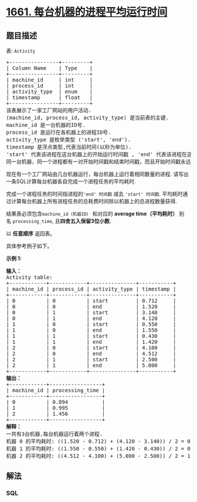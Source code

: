 # [1661. 每台机器的进程平均运行时间](https://leetcode.cn/problems/average-time-of-process-per-machine)

## 题目描述

<p>表: <code>Activity</code></p>

<pre>
+----------------+---------+
| Column Name    | Type    |
+----------------+---------+
| machine_id     | int     |
| process_id     | int     |
| activity_type  | enum    |
| timestamp      | float   |
+----------------+---------+
该表展示了一家工厂网站的用户活动.
(machine_id, process_id, activity_type) 是当前表的主键.
machine_id 是一台机器的ID号.
process_id 是运行在各机器上的进程ID号.
activity_type 是枚举类型 ('start', 'end').
timestamp 是浮点类型,代表当前时间(以秒为单位).
'start' 代表该进程在这台机器上的开始运行时间戳 , 'end' 代表该进程在这台机器上的终止运行时间戳.
同一台机器，同一个进程都有一对开始时间戳和结束时间戳，而且开始时间戳永远在结束时间戳前面.</pre>

<p>现在有一个工厂网站由几台机器运行，每台机器上运行着相同数量的进程. 请写出一条SQL计算每台机器各自完成一个进程任务的平均耗时.</p>

<p>完成一个进程任务的时间指进程的<code>'end' 时间戳</code> 减去&nbsp;<code>'start' 时间戳</code>. 平均耗时通过计算每台机器上所有进程任务的总耗费时间除以机器上的总进程数量获得.</p>

<p>结果表必须包含<code>machine_id（机器ID）</code> 和对应的&nbsp;<strong>average time（平均耗时）</strong>&nbsp;别名&nbsp;<code>processing_time</code>, 且<strong>四舍五入保留3位小数.</strong></p>

<p>以 <strong>任意顺序</strong> 返回表。</p>

<p>具体参考例子如下。</p>

<p><strong>示例 1:</strong></p>

<pre>
<strong>输入：</strong>
Activity table:
+------------+------------+---------------+-----------+
| machine_id | process_id | activity_type | timestamp |
+------------+------------+---------------+-----------+
| 0          | 0          | start         | 0.712     |
| 0          | 0          | end           | 1.520     |
| 0          | 1          | start         | 3.140     |
| 0          | 1          | end           | 4.120     |
| 1          | 0          | start         | 0.550     |
| 1          | 0          | end           | 1.550     |
| 1          | 1          | start         | 0.430     |
| 1          | 1          | end           | 1.420     |
| 2          | 0          | start         | 4.100     |
| 2          | 0          | end           | 4.512     |
| 2          | 1          | start         | 2.500     |
| 2          | 1          | end           | 5.000     |
+------------+------------+---------------+-----------+
<strong>输出：</strong>
+------------+-----------------+
| machine_id | processing_time |
+------------+-----------------+
| 0          | 0.894           |
| 1          | 0.995           |
| 2          | 1.456           |
+------------+-----------------+
<strong>解释：</strong>
一共有3台机器,每台机器运行着两个进程.
机器 0 的平均耗时: ((1.520 - 0.712) + (4.120 - 3.140)) / 2 = 0.894
机器 1 的平均耗时: ((1.550 - 0.550) + (1.420 - 0.430)) / 2 = 0.995
机器 2 的平均耗时: ((4.512 - 4.100) + (5.000 - 2.500)) / 2 = 1.456</pre>

## 解法

### **SQL**

```sql

```
